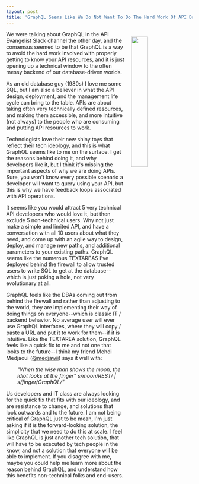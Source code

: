 ```yaml
---
layout: post
title: 'GraphQL Seems Like We Do Not Want To Do The Hard Work Of API Design'
---
```

<p><img style="padding: 15px;" src="http://kinlane-productions.s3.amazonaws.com/api-evangelist-site/blog/bw-graphql.png" alt="" width="30%" align="right" /></p>
<p>We were talking about GraphQL in the API Evangelist Slack channel the other day, and the consensus seemed to be that GraphQL is a way to avoid the hard work involved with properly getting to know your API resources, and it is just opening up a technical window to the often messy backend of our database-driven worlds.</p>
<p>As an old database guy (1980s) I love me some SQL, but I am also a believer in what the API design, deployment, and the management life cycle can bring to the table. APIs are about taking often very technically defined resources, and making them accessible, and more intuitive (not always) to the people who are consuming and putting API resources to work.&nbsp;</p>
<p>Technologists love their new shiny toys that reflect their tech ideology, and this is what GraphQL seems like to me on the surface. I get the reasons behind doing it, and why developers like it, but I think it's missing the important aspects of why we are doing APIs. Sure, you won't know every possible scenario a developer will want to query using your API, but this is why we have feedback loops associated with API operations.</p>
<p>It seems like you would attract 5 very technical API developers who would love it, but then exclude 5 non-technical users. Why not just make a simple and limited API, and have a conversation with all 10 users about what they need, and come up with an agile way to design, deploy, and manage new paths, and additional parameters to your existing paths. GraphQL seems like the numerous TEXTAREAS I've deployed behind the firewall to allow trusted users to write SQL to get at the database--which is just poking a hole, not very evolutionary at all.</p>
<p>GraphQL feels like the DBAs coming out from behind the firewall and rather than adjusting to the world, they are implementing their way of doing things on everyone--which is classic IT / backend behavior. No average user will ever use GraphQL interfaces, where they will copy / paste a URL and put it to work for them--if it is intuitive. Like the TEXTAREA solution, GraphQL feels like a quick fix to me and not one that looks to the future--I think my friend Mehdi Medjaoui (<a href="https://twitter.com/medjawii">@medjawii</a>) says it well with:</p>
<p style="padding-left: 30px;"><em>"When the wise man shows the moon, the idiot looks at the finger&rdquo; s/moon/REST/ | s/finger/GraphQL/"</em></p>
<p>Us developers and IT class are always looking for the quick fix that fits with our ideology, and are resistance to change, and solutions that look outwards and to the future. I am not being critical of GraphQL just to be mean, I'm just asking if it is the forward-looking solution, the simplicity that we need to do this at scale. I feel like GraphQL is just another tech solution, that will have to be executed by tech people in the know, and not a solution that everyone will be able to implement. If you disagree with me, maybe you could help me learn more about the reason behind GraphQL, and understand how this benefits non-technical folks&nbsp;and end-users.</p>